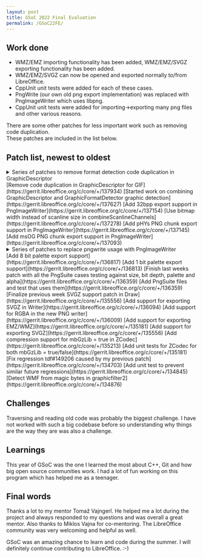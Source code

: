 ```yaml
---
layout: post
title: GSoC 2022 Final Evaluation
permalink: /GSoC22FE/
---
```


## Work done
- WMZ/EMZ importing functionality has been added, WMZ/EMZ/SVGZ exporting functionality has been added.    
- WMZ/EMZ/SVGZ can now be opened and exported normally to/from LibreOffice.    
- CppUnit unit tests were added for each of these cases.    
- PngWrite (our own old png export implementation) was replaced with PngImageWriter which uses libpng.    
- CppUnit unit tests were added for importing→exporting many png files and other various reasons.    

There are some other patches for less important work such as removing code duplication.    
These patches are included in the list below.    

## Patch list, newest to oldest
<details>
<summary>Series of patches to remove format detection code duplication in GraphicDescriptor</summary>
<code>
https://gerrit.libreoffice.org/c/core/+/139274 (PCX)<br/>
https://gerrit.libreoffice.org/c/core/+/138936 (Code cleanup)<br/>
https://gerrit.libreoffice.org/c/core/+/138847 (PBM/PVM/PGM)<br/>
https://gerrit.libreoffice.org/c/core/+/138740 (SVM)<br/>
https://gerrit.libreoffice.org/c/core/+/138730 (TIF)<br/>
https://gerrit.libreoffice.org/c/core/+/137934 (GIF)<br/>
https://gerrit.libreoffice.org/c/core/+/137935 (DXF)<br/>
https://gerrit.libreoffice.org/c/core/+/138067 (WMF/EMF)<br/>
https://gerrit.libreoffice.org/c/core/+/138069 (XBM)<br/>
https://gerrit.libreoffice.org/c/core/+/138070 (XPM)<br/>
https://gerrit.libreoffice.org/c/core/+/138102 (SVG)<br/>
https://gerrit.libreoffice.org/c/core/+/138189 (PCT)<br/>
https://gerrit.libreoffice.org/c/core/+/138207 (PCD)<br/>
https://gerrit.libreoffice.org/c/core/+/138208 (EPS)<br/>
https://gerrit.libreoffice.org/c/core/+/138209 (TGA)<br/>
https://gerrit.libreoffice.org/c/core/+/138210 (MET)<br/>
https://gerrit.libreoffice.org/c/core/+/138211 (WEBP)<br/>
https://gerrit.libreoffice.org/c/core/+/138212 (RAS)<br/>
https://gerrit.libreoffice.org/c/core/+/138216 (BMP)<br/>
https://gerrit.libreoffice.org/c/core/+/138226 (PNG)<br/>
https://gerrit.libreoffice.org/c/core/+/138227 (PSD)<br/>
</code>
</details>
[Remove code duplication in GraphicDescriptor for GIF](https://gerrit.libreoffice.org/c/core/+/137934)    
[Started work on combining GraphicDescriptor and GraphicFormatDetector graphic detection](https://gerrit.libreoffice.org/c/core/+/137627)    
[Add 32bpp export support in PngImageWriter](https://gerrit.libreoffice.org/c/core/+/137154)    
[Use bitmap width instead of scanline size in combineScanlineChannels](https://gerrit.libreoffice.org/c/core/+/137278)    
[Add pHYs PNG chunk export support in PngImageWriter](https://gerrit.libreoffice.org/c/core/+/137145)    
[Add msOG PNG chunk export support in PngImageWriter](https://gerrit.libreoffice.org/c/core/+/137093)    
<details>
<summary>Series of patches to replace pngwrite usage with PngImageWriter</summary>
<code>
https://gerrit.libreoffice.org/c/core/+/136936<br/>
https://gerrit.libreoffice.org/c/core/+/137114<br/>
https://gerrit.libreoffice.org/c/core/+/137115<br/>
https://gerrit.libreoffice.org/c/core/+/137116<br/>
https://gerrit.libreoffice.org/c/core/+/137117<br/>
https://gerrit.libreoffice.org/c/core/+/137118<br/>
https://gerrit.libreoffice.org/c/core/+/137122<br/>
https://gerrit.libreoffice.org/c/core/+/137123<br/>
https://gerrit.libreoffice.org/c/core/+/137124<br/>
https://gerrit.libreoffice.org/c/core/+/137125<br/>
https://gerrit.libreoffice.org/c/core/+/137130<br/>
https://gerrit.libreoffice.org/c/core/+/137131<br/>
https://gerrit.libreoffice.org/c/core/+/137132<br/>
https://gerrit.libreoffice.org/c/core/+/137133<br/>
https://gerrit.libreoffice.org/c/core/+/137134<br/>
https://gerrit.libreoffice.org/c/core/+/137135<br/>
https://gerrit.libreoffice.org/c/core/+/137136<br/>
https://gerrit.libreoffice.org/c/core/+/137137<br/>
https://gerrit.libreoffice.org/c/core/+/137138<br/>
https://gerrit.libreoffice.org/c/core/+/137139<br/>
https://gerrit.libreoffice.org/c/core/+/137140<br/>
</code>
</details>
[Add 8 bit palette export support](https://gerrit.libreoffice.org/c/core/+/136817)    
[Add 1 bit palette export support](https://gerrit.libreoffice.org/c/core/+/136813)    
[Finish last weeks patch with all the PngSuite cases testing against size, bit depth, palette and alpha](https://gerrit.libreoffice.org/c/core/+/136359)    
[Add PngSuite files and test that uses them](https://gerrit.libreoffice.org/c/core/+/136359)    
[Finalize previous week SVGZ support patch in Draw](https://gerrit.libreoffice.org/c/core/+/135556)    
[Add support for exporting SVGZ in Writer](https://gerrit.libreoffice.org/c/core/+/136094)    
[Add support for RGBA in the new PNG writer](https://gerrit.libreoffice.org/c/core/+/136009)    
[Add support for exporting EMZ/WMZ](https://gerrit.libreoffice.org/c/core/+/135181)    
[Add support for exporting SVGZ](https://gerrit.libreoffice.org/c/core/+/135556)    
[Add compression support for mbGzLib = true in ZCodec](https://gerrit.libreoffice.org/c/core/+/135213)    
[Add unit tests for ZCodec for both mbGzLib = true/false](https://gerrit.libreoffice.org/c/core/+/135181)    
[Fix regression tdf#149206 caused by my previous patch](https://gerrit.libreoffice.org/c/core/+/134703)    
[Add unit test to prevent similar future regressions](https://gerrit.libreoffice.org/c/core/+/134845)    
[Detect WMF from magic bytes in graphicfilter2](https://gerrit.libreoffice.org/c/core/+/134876)    

## Challenges
Traversing and reading old code was probably the biggest challenge. I have not worked with such a big
codebase before so understanding why things are the way they are was also a challenge.

## Learnings
This year of GSoC was the one I learned the most about C++, Git and how big open source communities work.
I had a lot of fun working on this program which has helped me as a teenager.    

## Final words
Thanks a lot to my mentor Tomaž Vajngerl. He helped me a lot during the project and always responded to my
questions and was overall a great mentor. Also thanks to Miklos Vajna for co-mentoring. The LibreOffice
community was very welcoming and helpful as well.

GSoC was an amazing chance to learn and code during the summer. I will definitely continue contributing to
LibreOffice. :-)